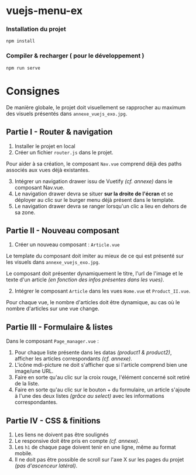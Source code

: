 # **vuejs-menu-ex**

### Installation du projet
```
npm install
```

### Compiler & recharger ( pour le développement )
```
npm run serve
```

# **Consignes**

De manière globale, le projet doit visuellement se rapprocher au maximum des visuels présentés dans `annexe_vuejs_exo.jpg`.

## Partie I - **Router & navigation**

1. Installer le projet en local
2. Créer un fichier `router.js` dans le projet.

Pour aider à sa création, le composant `Nav.vue` comprend déjà des paths associés aux vues déjà existantes.

3. Intégrer un navigation drawer issu de Vuetify *(cf. annexe)* dans le composant Nav.vue.
4. Le navigation drawer devra se situer **sur la droite de l'écran** et se déployer au clic sur le burger menu déjà présent dans le template.
5. Le navigation drawer devra se ranger lorsqu'un clic a lieu en dehors de sa zone.

## Partie II - **Nouveau composant**

1. Créer un nouveau composant : `Article.vue`

Le template du composant doit imiter au mieux de ce qui est présenté sur les visuels dans `annexe_vuejs_exo.jpg`.

Le composant doit présenter dynamiquement le titre, l'url de l'image et le texte d'un article *(en fonction des infos présentes dans les vues)*.

2. Intégrer le composant `Article` dans les vues `Home.vue` et `Product_II.vue`.

Pour chaque vue, le nombre d'articles doit être dynamique, au cas où le nombre d'articles sur une vue change.


## Partie III - **Formulaire & listes**

Dans le composant `Page_manager.vue` :

1. Pour chaque liste présente dans les datas *(product1 & product2)*, afficher les articles correspondants *(cf. annexe)*.
2. L'icône mdi-picture ne doit s'afficher que si l'article comprend bien une image/une URL.
3. Faire en sorte qu'au clic sur la croix rouge, l'élément concerné soit retiré de la liste.
4. Faire en sorte qu'au clic sur le bouton + du formulaire, un article s'ajoute à l'une des deux listes *(grâce au select)* avec les informations correspondantes.

## Partie IV - **CSS & finitions**

1. Les liens ne doivent pas être soulignés
2. Le responsive doit être pris en compte *(cf. annexe)*.
3. Les `h1` de chaque page doivent tenir en une ligne, même au format mobile.
4. Il ne doit pas être possible de scroll sur l'axe X sur les pages du projet *(pas d'ascenceur latéral)*.
